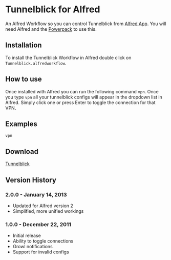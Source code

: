 # Tunnelblick for Alfred
An Alfred Workflow so you can control Tunnelblick from [Alfred App](http://alfredapp.com/). You will need Alfred and the [Powerpack](http://www.alfredapp.com/powerpack/) to use this.

## Installation
To install the Tunnelblick Workflow in Alfred double click on `Tunnelblick.alfredworkflow`.

## How to use
Once installed with Alfred you can run the following command `vpn`. Once you type `vpn` all your tunnelblick configs will appear in the dropdown list in Alfred. Simply click one or press Enter to toggle the connection for that VPN.

## Examples
```
vpn
```

## Download
[Tunnelblick](https://github.com/phpfunk/alfred-tunnelblick/archive/v2.zip)

## Version History

### 2.0.0 - January 14, 2013

* Updated for Alfred version 2
* Simplified, more unified workings

### 1.0.0 - December 22, 2011

* Initial release
* Ability to toggle connections
* Growl notifications
* Support for invalid configs